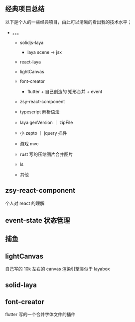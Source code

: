 ## 经典项目总结

以下是个人的一些经典项目，由此可以清晰的看出我的技术水平；

- 。。。

  - solidjs-laya
    - laya scene -> jsx
  - react-laya

  - lightCanvas
  - font-creator
    - flutter + 自己创造的 矩形合并 + event
  - zsy-react-component
  - typescript 解析语法
  - laya genVersion ｜ zipFile
  - 小 zepto ｜ jquery 插件
  - 游戏 mvc
  - rust 写的压缩图片合并图片
  - ls
  - 其他

## zsy-react-component

个人对 react 的理解

## event-state 状态管理

## 捕鱼

## lightCanvas

自己写的 10k 左右的 canvas 渲染引擎类似于 layabox

## solid-laya

## font-creator

flutter 写的一个合并字体文件的插件
